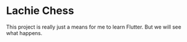 # Lachie Chess
This project is really just a means for me to learn Flutter.  But we will see what happens.